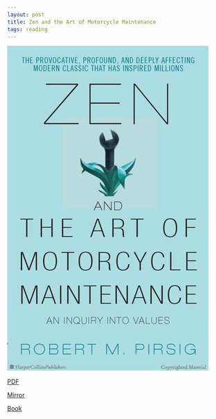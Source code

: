 ```yaml
---
layout: post
title: Zen and the Art of Motorcycle Maintenance
tags: reading
---
```


![ZAMM](/assets/zamm.png)


[PDF](http://www.arvindguptatoys.com/arvindgupta/zen-motorcycle.pdf)

[Mirror](https://drive.google.com/open?id=0BxwvD5jbCicTR3o3MUloUG1nQzQ)

[Book](http://www.amazon.com/Zen-Art-Motorcycle-Maintenance-Inquiry/dp/0060589469)

